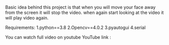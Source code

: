 
Basic idea behind this project is that when you will move your face away from the screen it will stop the video.
when again start looking at the video it will play video again.

Requirements:
1.python==3.8
2.Opencv==4.0.2
3.pyautogui
4.serial

You can watch full video on youtube
YouTube link :

